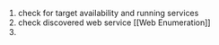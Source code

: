 1. check for target availability and running services
2. check discovered web service [[Web Enumeration]]
3. 